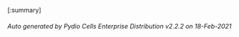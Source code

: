 






[:summary]

###### Auto generated by Pydio Cells Enterprise Distribution v2.2.2 on 18-Feb-2021
